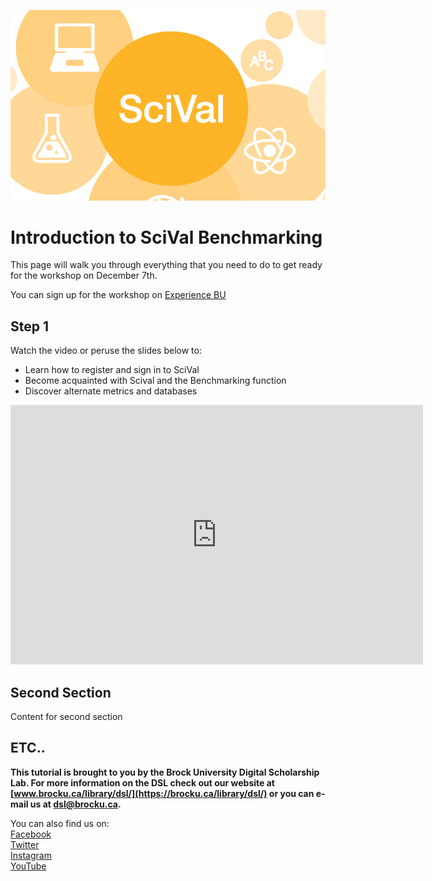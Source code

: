 ![Tool Logo][imglogo]


# Introduction to SciVal Benchmarking
This page will walk you through everything that you need to do to get ready for the workshop on December 7th. 

You can sign up for the workshop on [Experience BU](https://experiencebu.brocku.ca/event/170503)

## Step 1
Watch the video or peruse the slides below to:
- Learn how to register and sign in to SciVal
- Become acquainted with Scival and the Benchmarking function
- Discover alternate metrics and databases

<iframe width="660" height="415" src="https://www.youtube.com/embed/1ZX2VMPTjWU" frameborder="0" allow="accelerometer; autoplay; clipboard-write; encrypted-media; gyroscope; picture-in-picture" allowfullscreen></iframe>

## Second Section
Content for second section

## ETC..
 
 
 
 
 
 
 
 
 
 
 
 
 
 
 
 
 
 
 
 
 
 
 
 
 
 
 

  
**This tutorial is brought to you by the Brock University Digital Scholarship Lab.  For more information on the DSL check out our website at [www.brocku.ca/library/dsl/](https://brocku.ca/library/dsl/) or you can e-mail us at dsl@brocku.ca.**  
  
You can also find us on:  
[Facebook](https://www.facebook.com/Brock-University-Digital-Scholarship-Lab-349407235866792/)  
[Twitter](https://twitter.com/brock_dsl)  
[Instagram](https://www.instagram.com/brock_dsl/?hl=en)  
[YouTube](https://www.youtube.com/channel/UC2eEqPkDo-1N3qilxv-N_1g/featured?view_as=subscriber)










<!--- Please use reference style images so that it is easier to update pictures later --->

[imglogo]: scival.jpg
